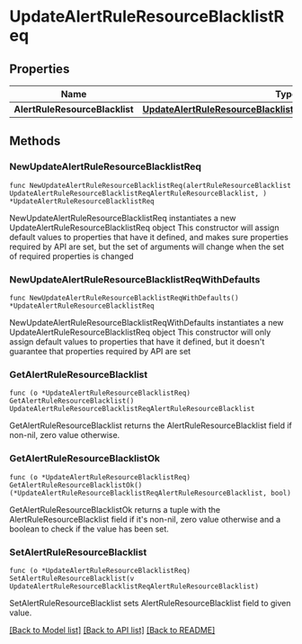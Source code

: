 # UpdateAlertRuleResourceBlacklistReq

## Properties

Name | Type | Description | Notes
------------ | ------------- | ------------- | -------------
**AlertRuleResourceBlacklist** | [**UpdateAlertRuleResourceBlacklistReqAlertRuleResourceBlacklist**](UpdateAlertRuleResourceBlacklistReqAlertRuleResourceBlacklist.md) |  | 

## Methods

### NewUpdateAlertRuleResourceBlacklistReq

`func NewUpdateAlertRuleResourceBlacklistReq(alertRuleResourceBlacklist UpdateAlertRuleResourceBlacklistReqAlertRuleResourceBlacklist, ) *UpdateAlertRuleResourceBlacklistReq`

NewUpdateAlertRuleResourceBlacklistReq instantiates a new UpdateAlertRuleResourceBlacklistReq object
This constructor will assign default values to properties that have it defined,
and makes sure properties required by API are set, but the set of arguments
will change when the set of required properties is changed

### NewUpdateAlertRuleResourceBlacklistReqWithDefaults

`func NewUpdateAlertRuleResourceBlacklistReqWithDefaults() *UpdateAlertRuleResourceBlacklistReq`

NewUpdateAlertRuleResourceBlacklistReqWithDefaults instantiates a new UpdateAlertRuleResourceBlacklistReq object
This constructor will only assign default values to properties that have it defined,
but it doesn't guarantee that properties required by API are set

### GetAlertRuleResourceBlacklist

`func (o *UpdateAlertRuleResourceBlacklistReq) GetAlertRuleResourceBlacklist() UpdateAlertRuleResourceBlacklistReqAlertRuleResourceBlacklist`

GetAlertRuleResourceBlacklist returns the AlertRuleResourceBlacklist field if non-nil, zero value otherwise.

### GetAlertRuleResourceBlacklistOk

`func (o *UpdateAlertRuleResourceBlacklistReq) GetAlertRuleResourceBlacklistOk() (*UpdateAlertRuleResourceBlacklistReqAlertRuleResourceBlacklist, bool)`

GetAlertRuleResourceBlacklistOk returns a tuple with the AlertRuleResourceBlacklist field if it's non-nil, zero value otherwise
and a boolean to check if the value has been set.

### SetAlertRuleResourceBlacklist

`func (o *UpdateAlertRuleResourceBlacklistReq) SetAlertRuleResourceBlacklist(v UpdateAlertRuleResourceBlacklistReqAlertRuleResourceBlacklist)`

SetAlertRuleResourceBlacklist sets AlertRuleResourceBlacklist field to given value.



[[Back to Model list]](../README.md#documentation-for-models) [[Back to API list]](../README.md#documentation-for-api-endpoints) [[Back to README]](../README.md)


